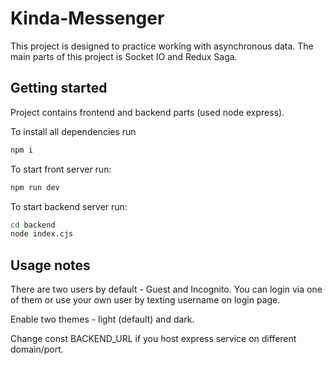 # Kinda-Messenger

This project is designed to practice working with asynchronous data. The main parts of this project is Socket IO and Redux Saga.

## Getting started

Project contains frontend and backend parts (used node express).

To install all dependencies run
```cmd
npm i
```

To start front server run:

```cmd
npm run dev
```

To start backend server run:

```cmd
cd backend
node index.cjs
```
## Usage notes

There are two users by default - Guest and Incognito. You can login via one of them or use your own user by texting username on login page.

Enable two themes - light (default) and dark.

Change const BACKEND_URL if you host express service on different domain/port.